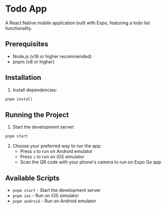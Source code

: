 # Todo App

A React Native mobile application built with Expo, featuring a todo list functionality.

## Prerequisites

- Node.js (v18 or higher recommended)
- pnpm (v8 or higher)

## Installation

1. Install dependencies:
```bash
pnpm install
```

## Running the Project

1. Start the development server:
```bash
pnpm start
```

2. Choose your preferred way to run the app:
   - Press `a` to run on Android emulator
   - Press `i` to run on iOS simulator
   - Scan the QR code with your phone's camera to run on Expo Go app

## Available Scripts

- `pnpm start` - Start the development server
- `pnpm ios` - Run on iOS simulator
- `pnpm android` - Run on Android emulator 
